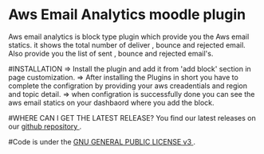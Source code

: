 # Aws Email Analytics moodle plugin
Aws email analytics is block type plugin which provide you the Aws email statics. 
it shows the total number of deliver , bounce and rejected email.
Also provide you the list of sent , bounce and rejected email's.

#INSTALLATION
=> Install the plugin and add it from 'add block' section in page customization.
=> After installing the Plugins in short you have to complete the configration by providing your aws creadentials and region and topic detail.
=> when configration is successfully done you can see the aws email statics on your dashbaord where you add the block.

#WHERE CAN I GET THE LATEST RELEASE?
You find our latest releases on our <a href="https://github.com/NASMAK-Technologies/moodle-block_aws_email_analytics"> github repository </a>.

#Code is under the <a href="https://github.com/NASMAK-Technologies/moodle-block_aws_email_analytics/licence"> GNU GENERAL PUBLIC LICENSE v3 </a>.